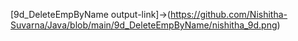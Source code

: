 [9d_DeleteEmpByName output-link]->(https://github.com/Nishitha-Suvarna/Java/blob/main/9d_DeleteEmpByName/nishitha_9d.png)
